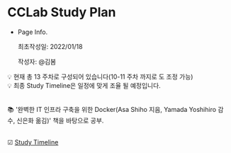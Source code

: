 # CCLab Study Plan

- Page Info.
    
    최초작성일: 2022/01/18
    
    작성자: @김봄 
    

<aside>
💡 현재 총 13 주차로 구성되어 있습니다(10-11 주차 까지로 도 조정 가능)

</aside>
<aside>
💡 최종 Study Timeline은 일정에 맞게 조율 될 예정입니다. 

</aside> <br> <br>
📚 '완벽한 IT 인프라 구축을 위한 Docker(Asa Shiho 지음, Yamada Yoshihiro 감수, 신은화 옮김)' 책을 바탕으로 공부.
<br> <br>

☑ [Study Timeline](https://www.notion.so/272b3d6488394e40abd6316cf72fdb95)
